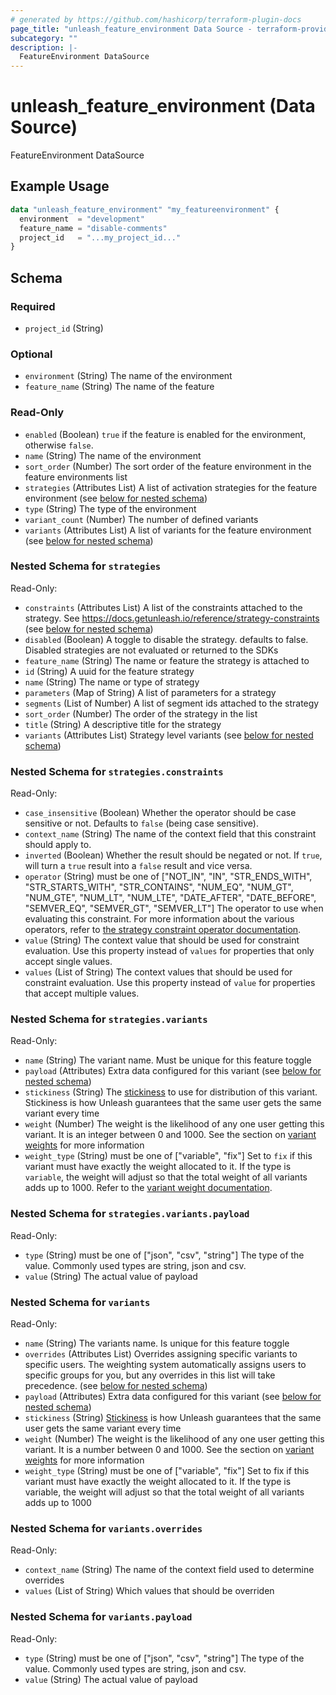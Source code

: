 ```yaml
---
# generated by https://github.com/hashicorp/terraform-plugin-docs
page_title: "unleash_feature_environment Data Source - terraform-provider-unleash"
subcategory: ""
description: |-
  FeatureEnvironment DataSource
---
```


# unleash_feature_environment (Data Source)

FeatureEnvironment DataSource

## Example Usage

```terraform
data "unleash_feature_environment" "my_featureenvironment" {
  environment  = "development"
  feature_name = "disable-comments"
  project_id   = "...my_project_id..."
}
```

<!-- schema generated by tfplugindocs -->
## Schema

### Required

- `project_id` (String)

### Optional

- `environment` (String) The name of the environment
- `feature_name` (String) The name of the feature

### Read-Only

- `enabled` (Boolean) `true` if the feature is enabled for the environment, otherwise `false`.
- `name` (String) The name of the environment
- `sort_order` (Number) The sort order of the feature environment in the feature environments list
- `strategies` (Attributes List) A list of activation strategies for the feature environment (see [below for nested schema](#nestedatt--strategies))
- `type` (String) The type of the environment
- `variant_count` (Number) The number of defined variants
- `variants` (Attributes List) A list of variants for the feature environment (see [below for nested schema](#nestedatt--variants))

<a id="nestedatt--strategies"></a>
### Nested Schema for `strategies`

Read-Only:

- `constraints` (Attributes List) A list of the constraints attached to the strategy. See https://docs.getunleash.io/reference/strategy-constraints (see [below for nested schema](#nestedatt--strategies--constraints))
- `disabled` (Boolean) A toggle to disable the strategy. defaults to false. Disabled strategies are not evaluated or returned to the SDKs
- `feature_name` (String) The name or feature the strategy is attached to
- `id` (String) A uuid for the feature strategy
- `name` (String) The name or type of strategy
- `parameters` (Map of String) A list of parameters for a strategy
- `segments` (List of Number) A list of segment ids attached to the strategy
- `sort_order` (Number) The order of the strategy in the list
- `title` (String) A descriptive title for the strategy
- `variants` (Attributes List) Strategy level variants (see [below for nested schema](#nestedatt--strategies--variants))

<a id="nestedatt--strategies--constraints"></a>
### Nested Schema for `strategies.constraints`

Read-Only:

- `case_insensitive` (Boolean) Whether the operator should be case sensitive or not. Defaults to `false` (being case sensitive).
- `context_name` (String) The name of the context field that this constraint should apply to.
- `inverted` (Boolean) Whether the result should be negated or not. If `true`, will turn a `true` result into a `false` result and vice versa.
- `operator` (String) must be one of ["NOT_IN", "IN", "STR_ENDS_WITH", "STR_STARTS_WITH", "STR_CONTAINS", "NUM_EQ", "NUM_GT", "NUM_GTE", "NUM_LT", "NUM_LTE", "DATE_AFTER", "DATE_BEFORE", "SEMVER_EQ", "SEMVER_GT", "SEMVER_LT"]
The operator to use when evaluating this constraint. For more information about the various operators, refer to [the strategy constraint operator documentation](https://docs.getunleash.io/reference/strategy-constraints#strategy-constraint-operators).
- `value` (String) The context value that should be used for constraint evaluation. Use this property instead of `values` for properties that only accept single values.
- `values` (List of String) The context values that should be used for constraint evaluation. Use this property instead of `value` for properties that accept multiple values.


<a id="nestedatt--strategies--variants"></a>
### Nested Schema for `strategies.variants`

Read-Only:

- `name` (String) The variant name. Must be unique for this feature toggle
- `payload` (Attributes) Extra data configured for this variant (see [below for nested schema](#nestedatt--strategies--variants--payload))
- `stickiness` (String) The [stickiness](https://docs.getunleash.io/reference/feature-toggle-variants#variant-stickiness) to use for distribution of this variant. Stickiness is how Unleash guarantees that the same user gets the same variant every time
- `weight` (Number) The weight is the likelihood of any one user getting this variant. It is an integer between 0 and 1000. See the section on [variant weights](https://docs.getunleash.io/reference/feature-toggle-variants#variant-weight) for more information
- `weight_type` (String) must be one of ["variable", "fix"]
Set to `fix` if this variant must have exactly the weight allocated to it. If the type is `variable`, the weight will adjust so that the total weight of all variants adds up to 1000. Refer to the [variant weight documentation](https://docs.getunleash.io/reference/feature-toggle-variants#variant-weight).

<a id="nestedatt--strategies--variants--payload"></a>
### Nested Schema for `strategies.variants.payload`

Read-Only:

- `type` (String) must be one of ["json", "csv", "string"]
The type of the value. Commonly used types are string, json and csv.
- `value` (String) The actual value of payload




<a id="nestedatt--variants"></a>
### Nested Schema for `variants`

Read-Only:

- `name` (String) The variants name. Is unique for this feature toggle
- `overrides` (Attributes List) Overrides assigning specific variants to specific users. The weighting system automatically assigns users to specific groups for you, but any overrides in this list will take precedence. (see [below for nested schema](#nestedatt--variants--overrides))
- `payload` (Attributes) Extra data configured for this variant (see [below for nested schema](#nestedatt--variants--payload))
- `stickiness` (String) [Stickiness](https://docs.getunleash.io/reference/feature-toggle-variants#variant-stickiness) is how Unleash guarantees that the same user gets the same variant every time
- `weight` (Number) The weight is the likelihood of any one user getting this variant. It is a number between 0 and 1000. See the section on [variant weights](https://docs.getunleash.io/reference/feature-toggle-variants#variant-weight) for more information
- `weight_type` (String) must be one of ["variable", "fix"]
Set to fix if this variant must have exactly the weight allocated to it. If the type is variable, the weight will adjust so that the total weight of all variants adds up to 1000

<a id="nestedatt--variants--overrides"></a>
### Nested Schema for `variants.overrides`

Read-Only:

- `context_name` (String) The name of the context field used to determine overrides
- `values` (List of String) Which values that should be overriden


<a id="nestedatt--variants--payload"></a>
### Nested Schema for `variants.payload`

Read-Only:

- `type` (String) must be one of ["json", "csv", "string"]
The type of the value. Commonly used types are string, json and csv.
- `value` (String) The actual value of payload


